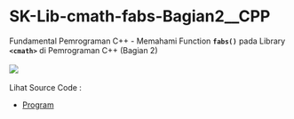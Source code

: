 # SK-Lib-cmath-fabs-Bagian2__CPP
Fundamental Pemrograman C++ - Memahami Function <code><b>fabs()</b></code> pada Library <code><b>&lt;cmath></b></code> di Pemrograman C++ (Bagian 2)<br><br>
<img src="https://github.com/RizkyKhapidsyah/SK-Lib-cmath-fabs-Bagian2__CPP/tree/master/SK-Lib-cmath-fabs-Bagian2__CPP/result"><br><br>
Lihat Source Code : <br>
- <a href="https://github.com/RizkyKhapidsyah/SK-Lib-cmath-fabs-Bagian2__CPP/blob/master/SK-Lib-cmath-fabs-Bagian2__CPP/Source.cpp">Program</a>
